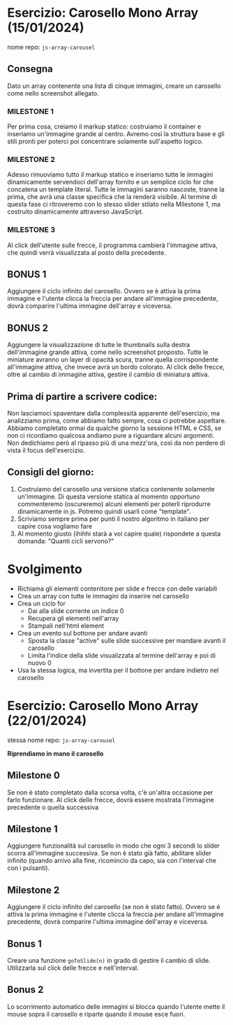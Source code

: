 # Esercizio: Carosello Mono Array (15/01/2024)
nome repo: `js-array-carousel`
## Consegna
Dato un array contenente una lista di cinque immagini, creare un carosello come nello screenshot allegato.

### MILESTONE 1
Per prima cosa, creiamo il markup statico: costruiamo il container e inseriamo un'immagine grande al centro. Avremo così la struttura base e gli stili pronti per poterci poi concentrare solamente sull'aspetto logico.

### MILESTONE 2
Adesso rimuoviamo tutto il markup statico e inseriamo tutte le immagini dinamicamente servendoci dell'array fornito e un semplice ciclo for che concatena un template literal.
Tutte le immagini saranno nascoste, tranne la prima, che avrà una classe specifica che la renderà visibile.
Al termine di questa fase ci ritroveremo con lo stesso slider stilato nella Milestone 1, ma costruito dinamicamente attraverso JavaScript.

### MILESTONE 3
Al click dell'utente sulle frecce, il programma cambierà l'immagine attiva, che quindi verrà visualizzata al posto della precedente.

## BONUS 1
Aggiungere il ciclo infinito del carosello. Ovvero se è attiva la prima immagine e l'utente clicca la freccia per andare all'immagine precedente, dovrà comparire l'ultima immagine dell'array e viceversa.

## BONUS 2
Aggiungere la visualizzazione di tutte le thumbnails sulla destra dell'immagine grande attiva, come nello screenshot proposto. Tutte le miniature avranno un layer di opacità scura, tranne quella corrispondente all'immagine attiva, che invece avrà un bordo colorato.
Al click delle frecce, oltre al cambio di immagine attiva, gestire il cambio di miniatura attiva.

## Prima di partire a scrivere codice:
Non lasciamoci spaventare dalla complessità apparente dell'esercizio, ma analizziamo prima, come abbiamo fatto sempre, cosa ci potrebbe aspettare. Abbiamo completato ormai da qualche giorno la sessione HTML e CSS, se non ci ricordiamo qualcosa andiamo pure a riguardare alcuni argomenti. Non dedichiamo però al ripasso più di una mezz'ora, così da non perdere di vista il focus dell'esercizio.

## Consigli del giorno:
1. Costruiamo del carosello una versione statica contenente solamente un'immagine. Di questa versione statica al momento opportuno commenteremo (oscureremo) alcuni elementi per poterli riprodurre dinamicamente in js. Potremo quindi usarli come "template".
2. Scriviamo sempre prima per punti il nostro algoritmo in italiano per capire cosa vogliamo fare
3. Al momento giusto (ihihhi starà a voi capire quale) rispondete a questa domanda: "Quanti cicli servono?"

# Svolgimento

- Richiama gli elementi contenitore per slide e frecce con delle variabili
- Crea un array con tutte le immagini da inserire nel carosello
- Crea un ciclo for
  - Dai alla slide corrente un indice 0
  - Recupera gli elementi nell'array
  - Stampali nell'html element
- Crea un evento sul bottone per andare avanti
  - Sposta la classe "active" sulle slide successive per mandare avanti il carosello
  - Limita l'indice della slide visualizzata al termine dell'array e poi di nuovo 0
- Usa la stessa logica, ma invertita per il bottone per andare indietro nel carosello


# Esercizio: Carosello Mono Array (22/01/2024)
stessa nome repo: `js-array-carousel`

**Riprendiamo in mano il carosello**

## Milestone 0
Se non è stato completato dalla scorsa volta, c'è un'altra occasione per farlo funzionare. 
Al click delle frecce, dovrà essere mostrata l'immagine precedente o quella successiva

## Milestone 1
Aggiungere funzionalità sul carosello in modo che ogni 3 secondi lo slider scorra all'immagine successiva. Se non è stato già fatto, abilitare slider infinito (quando arrivo alla fine, ricomincio da capo, sia con l'interval che con i pulsanti).

## Milestone 2
Aggiungere il ciclo infinito del carosello (se non è stato fatto). Ovvero se è attiva la prima immagine e l'utente clicca la freccia per andare all'immagine precedente, dovrà comparire l'ultima immagine dell'array e viceversa.

## Bonus 1
Creare una funzione `goToSlide(n)` in grado di gestire il cambio di slide. Utilizzarla sul click delle frecce e nell'interval.

## Bonus 2
Lo scorrimento automatico delle immagini si blocca quando l'utente mette il mouse sopra il carosello e riparte quando il mouse esce fuori.